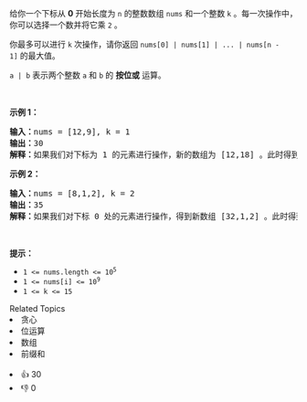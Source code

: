 <p>给你一个下标从 <strong>0</strong>&nbsp;开始长度为 <code>n</code>&nbsp;的整数数组&nbsp;<code>nums</code>&nbsp;和一个整数&nbsp;<code>k</code> 。每一次操作中，你可以选择一个数并将它乘&nbsp;<code>2</code>&nbsp;。</p>

<p>你最多可以进行 <code>k</code>&nbsp;次操作，请你返回<em>&nbsp;</em><code>nums[0] | nums[1] | ... | nums[n - 1]</code>&nbsp;的最大值。</p>

<p><code>a | b</code>&nbsp;表示两个整数 <code>a</code>&nbsp;和 <code>b</code>&nbsp;的 <strong>按位或</strong>&nbsp;运算。</p>

<p>&nbsp;</p>

<p><strong>示例 1：</strong></p>

<pre>
<b>输入：</b>nums = [12,9], k = 1
<b>输出：</b>30
<b>解释：</b>如果我们对下标为 1 的元素进行操作，新的数组为 [12,18] 。此时得到最优答案为 12 和 18 的按位或运算的结果，也就是 30 。
</pre>

<p><strong>示例 2：</strong></p>

<pre>
<b>输入：</b>nums = [8,1,2], k = 2
<b>输出：</b>35
<b>解释：</b>如果我们对下标 0 处的元素进行操作，得到新数组 [32,1,2] 。此时得到最优答案为 32|1|2 = 35 。
</pre>

<p>&nbsp;</p>

<p><strong>提示：</strong></p>

<ul> 
 <li><code>1 &lt;= nums.length &lt;= 10<sup>5</sup></code></li> 
 <li><code>1 &lt;= nums[i] &lt;= 10<sup>9</sup></code></li> 
 <li><code>1 &lt;= k &lt;= 15</code></li> 
</ul>

<div><div>Related Topics</div><div><li>贪心</li><li>位运算</li><li>数组</li><li>前缀和</li></div></div><br><div><li>👍 30</li><li>👎 0</li></div>